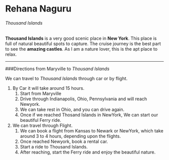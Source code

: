 # Rehana Naguru 
###### Thousand Islands

**Thousand Islands** is a very good scenic place in **New York**. This place is full of natural beautiful spots to capture. The cruise journey is the  best part to see the **amazing castles**. As I am a nature lover, this is the apt place to relax.

****

###Directions from Maryville to *Thousand Islands*

We can travel to *Thousand Islands* through car or by flight.
1. By Car it will take around 15 hours.
   1. Start from Maryville 
   2. Drive through Indianapolis, Ohio, Pennsylvania and will reach Newyork.
   3. We can take rest in Ohio, and you can drive again.
   4. Once if we reached Thosand Islands in NewYork, We can start our beautiful Ferry ride.
2. We can travel through Flight.
   1. We can book a flight from Kansas to Newark or NewYork, which take around 3 to 4 hours, depending upon the flights.
   2. Once reached Newyork, book a rental car.
   3. Start a ride to Thousand Islands.
   4. After reaching, start the Ferry ride and enjoy the beautiful nature.



